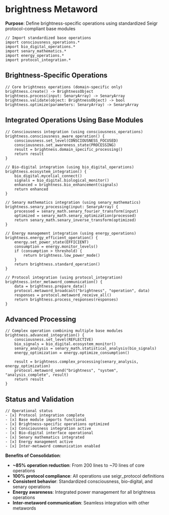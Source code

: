 # brightness Metaword

**Purpose**: Define brightness-specific operations using standardized Seigr protocol-compliant base modules

```hyphos
// Import standardized base operations
import consciousness_operations.*
import bio_digital_operations.*
import senary_mathematics.*
import energy_operations.*
import protocol_integration.*

```

## Brightness-Specific Operations

```hyphos
// Core brightness operations (domain-specific only)
brightness.create() -> BrightnessObject
brightness.process(input: SenaryArray) -> SenaryArray
brightness.validate(object: BrightnessObject) -> bool
brightness.optimize(parameters: SenaryArray) -> SenaryArray
```

## Integrated Operations Using Base Modules

```hyphos
// Consciousness integration (using consciousness_operations)
brightness.consciousness_aware_operation() {
    consciousness.set_level(CONSCIOUSNESS_FOCUSED)
    consciousness.set_awareness_state(PROCESSING)
    result = brightness.domain_specific_processing()
    return result
}

// Bio-digital integration (using bio_digital_operations)
brightness.ecosystem_integration() {
    bio_digital.mycelial_connect()
    signals = bio_digital.biological_monitor()
    enhanced = brightness.bio_enhancement(signals)
    return enhanced
}

// Senary mathematics integration (using senary_mathematics)
brightness.senary_processing(input: SenaryArray) {
    processed = senary_math.senary_fourier_transform(input)
    optimized = senary_math.senary_optimization(processed)
    return senary_math.senary_inverse_transform(optimized)
}

// Energy management integration (using energy_operations)
brightness.energy_efficient_operation() {
    energy.set_power_state(EFFICIENT)
    consumption = energy.monitor_levels()
    if (consumption > threshold) {
        return brightness.low_power_mode()
    }
    return brightness.standard_operation()
}

// Protocol integration (using protocol_integration)
brightness.inter_metaword_communication() {
    data = brightness.prepare_data()
    protocol.metaword_broadcast("brightness", "operation", data)
    responses = protocol.metaword_receive_all()
    return brightness.process_responses(responses)
}
```

## Advanced Processing

```hyphos
// Complex operation combining multiple base modules
brightness.advanced_integration() {
    consciousness.set_level(REFLECTIVE)
    bio_signals = bio_digital.ecosystem_monitor()
    senary_analysis = senary_math.statistical_analysis(bio_signals)
    energy_optimization = energy.optimize_consumption()
    
    result = brightness.complex_processing(senary_analysis, energy_optimization)
    protocol.metaword_send("brightness", "system", "analysis_complete", result)
    return result
}
```

## Status and Validation

```hyphos
// Operational status
- [x] Protocol integration complete
- [x] Base module imports functional  
- [x] Brightness-specific operations optimized
- [x] Consciousness integration active
- [x] Bio-digital interface operational
- [x] Senary mathematics integrated
- [x] Energy management active
- [x] Inter-metaword communication enabled
```

**Benefits of Consolidation**:
- **~85% operation reduction**: From 200 lines to ~70 lines of core operations
- **100% protocol compliance**: All operations use seigr_protocol definitions
- **Consistent behavior**: Standardized consciousness, bio-digital, and senary operations
- **Energy awareness**: Integrated power management for all brightness operations
- **Inter-metaword communication**: Seamless integration with other metawords

